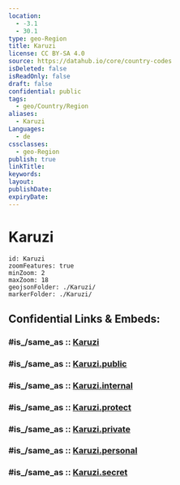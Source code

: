 ```yaml
---
location:
  - -3.1
  - 30.1
type: geo-Region
title: Karuzi
license: CC BY-SA 4.0
source: https://datahub.io/core/country-codes
isDeleted: false
isReadOnly: false
draft: false
confidential: public
tags:
  - geo/Country/Region
aliases:
  - Karuzi
Languages:
  - de
cssclasses:
  - geo-Region
publish: true
linkTitle:
keywords:
layout:
publishDate:
expiryDate:
---
```


# Karuzi

```leaflet
id: Karuzi
zoomFeatures: true 
minZoom: 2 
maxZoom: 18
geojsonFolder: ./Karuzi/
markerFolder: ./Karuzi/
```


## Confidential Links & Embeds: 

### #is_/same_as :: [Karuzi](/_Standards/Earth/Continent/Africa/Africa~Central/Burundi/Provinces~Burundi/Karuzi.md) 

### #is_/same_as :: [Karuzi.public](/_public/Earth/Continent/Africa/Africa~Central/Burundi/Provinces~Burundi/Karuzi.public.md) 

### #is_/same_as :: [Karuzi.internal](/_internal/Earth/Continent/Africa/Africa~Central/Burundi/Provinces~Burundi/Karuzi.internal.md) 

### #is_/same_as :: [Karuzi.protect](/_protect/Earth/Continent/Africa/Africa~Central/Burundi/Provinces~Burundi/Karuzi.protect.md) 

### #is_/same_as :: [Karuzi.private](/_private/Earth/Continent/Africa/Africa~Central/Burundi/Provinces~Burundi/Karuzi.private.md) 

### #is_/same_as :: [Karuzi.personal](/_personal/Earth/Continent/Africa/Africa~Central/Burundi/Provinces~Burundi/Karuzi.personal.md) 

### #is_/same_as :: [Karuzi.secret](/_secret/Earth/Continent/Africa/Africa~Central/Burundi/Provinces~Burundi/Karuzi.secret.md)

